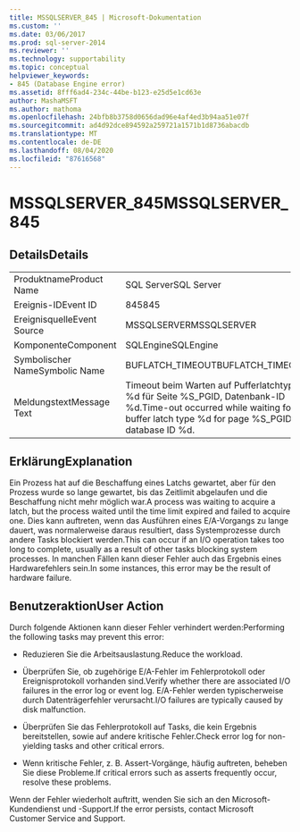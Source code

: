 ```yaml
---
title: MSSQLSERVER_845 | Microsoft-Dokumentation
ms.custom: ''
ms.date: 03/06/2017
ms.prod: sql-server-2014
ms.reviewer: ''
ms.technology: supportability
ms.topic: conceptual
helpviewer_keywords:
- 845 (Database Engine error)
ms.assetid: 8fff6ad4-234c-44be-b123-e25d5e1cd63e
author: MashaMSFT
ms.author: mathoma
ms.openlocfilehash: 24bfb8b3758d0656dad96e4af4ed3b94aa51e07f
ms.sourcegitcommit: ad4d92dce894592a259721a1571b1d8736abacdb
ms.translationtype: MT
ms.contentlocale: de-DE
ms.lasthandoff: 08/04/2020
ms.locfileid: "87616568"
---
```

# <a name="mssqlserver_845"></a><span data-ttu-id="cab2a-102">MSSQLSERVER_845</span><span class="sxs-lookup"><span data-stu-id="cab2a-102">MSSQLSERVER_845</span></span>
    
## <a name="details"></a><span data-ttu-id="cab2a-103">Details</span><span class="sxs-lookup"><span data-stu-id="cab2a-103">Details</span></span>  
  
|||  
|-|-|  
|<span data-ttu-id="cab2a-104">Produktname</span><span class="sxs-lookup"><span data-stu-id="cab2a-104">Product Name</span></span>|<span data-ttu-id="cab2a-105">SQL Server</span><span class="sxs-lookup"><span data-stu-id="cab2a-105">SQL Server</span></span>|  
|<span data-ttu-id="cab2a-106">Ereignis-ID</span><span class="sxs-lookup"><span data-stu-id="cab2a-106">Event ID</span></span>|<span data-ttu-id="cab2a-107">845</span><span class="sxs-lookup"><span data-stu-id="cab2a-107">845</span></span>|  
|<span data-ttu-id="cab2a-108">Ereignisquelle</span><span class="sxs-lookup"><span data-stu-id="cab2a-108">Event Source</span></span>|<span data-ttu-id="cab2a-109">MSSQLSERVER</span><span class="sxs-lookup"><span data-stu-id="cab2a-109">MSSQLSERVER</span></span>|  
|<span data-ttu-id="cab2a-110">Komponente</span><span class="sxs-lookup"><span data-stu-id="cab2a-110">Component</span></span>|<span data-ttu-id="cab2a-111">SQLEngine</span><span class="sxs-lookup"><span data-stu-id="cab2a-111">SQLEngine</span></span>|  
|<span data-ttu-id="cab2a-112">Symbolischer Name</span><span class="sxs-lookup"><span data-stu-id="cab2a-112">Symbolic Name</span></span>|<span data-ttu-id="cab2a-113">BUFLATCH_TIMEOUT</span><span class="sxs-lookup"><span data-stu-id="cab2a-113">BUFLATCH_TIMEOUT</span></span>|  
|<span data-ttu-id="cab2a-114">Meldungstext</span><span class="sxs-lookup"><span data-stu-id="cab2a-114">Message Text</span></span>|<span data-ttu-id="cab2a-115">Timeout beim Warten auf Pufferlatchtyp %d für Seite %S_PGID, Datenbank-ID %d.</span><span class="sxs-lookup"><span data-stu-id="cab2a-115">Time-out occurred while waiting for buffer latch type %d for page %S_PGID, database ID %d.</span></span>|  
  
## <a name="explanation"></a><span data-ttu-id="cab2a-116">Erklärung</span><span class="sxs-lookup"><span data-stu-id="cab2a-116">Explanation</span></span>  
 <span data-ttu-id="cab2a-117">Ein Prozess hat auf die Beschaffung eines Latchs gewartet, aber für den Prozess wurde so lange gewartet, bis das Zeitlimit abgelaufen und die Beschaffung nicht mehr möglich war.</span><span class="sxs-lookup"><span data-stu-id="cab2a-117">A process was waiting to acquire a latch, but the process waited until the time limit expired and failed to acquire one.</span></span> <span data-ttu-id="cab2a-118">Dies kann auftreten, wenn das Ausführen eines E/A-Vorgangs zu lange dauert, was normalerweise daraus resultiert, dass Systemprozesse durch andere Tasks blockiert werden.</span><span class="sxs-lookup"><span data-stu-id="cab2a-118">This can occur if an I/O operation takes too long to complete, usually as a result of other tasks blocking system processes.</span></span> <span data-ttu-id="cab2a-119">In manchen Fällen kann dieser Fehler auch das Ergebnis eines Hardwarefehlers sein.</span><span class="sxs-lookup"><span data-stu-id="cab2a-119">In some instances, this error may be the result of hardware failure.</span></span>  
  
## <a name="user-action"></a><span data-ttu-id="cab2a-120">Benutzeraktion</span><span class="sxs-lookup"><span data-stu-id="cab2a-120">User Action</span></span>  
 <span data-ttu-id="cab2a-121">Durch folgende Aktionen kann dieser Fehler verhindert werden:</span><span class="sxs-lookup"><span data-stu-id="cab2a-121">Performing the following tasks may prevent this error:</span></span>  
  
-   <span data-ttu-id="cab2a-122">Reduzieren Sie die Arbeitsauslastung.</span><span class="sxs-lookup"><span data-stu-id="cab2a-122">Reduce the workload.</span></span>  
  
-   <span data-ttu-id="cab2a-123">Überprüfen Sie, ob zugehörige E/A-Fehler im Fehlerprotokoll oder Ereignisprotokoll vorhanden sind.</span><span class="sxs-lookup"><span data-stu-id="cab2a-123">Verify whether there are associated I/O failures in the error log or event log.</span></span> <span data-ttu-id="cab2a-124">E/A-Fehler werden typischerweise durch Datenträgerfehler verursacht.</span><span class="sxs-lookup"><span data-stu-id="cab2a-124">I/O failures are typically caused by disk malfunction.</span></span>  
  
-   <span data-ttu-id="cab2a-125">Überprüfen Sie das Fehlerprotokoll auf Tasks, die kein Ergebnis bereitstellen, sowie auf andere kritische Fehler.</span><span class="sxs-lookup"><span data-stu-id="cab2a-125">Check error log for non-yielding tasks and other critical errors.</span></span>  
  
-   <span data-ttu-id="cab2a-126">Wenn kritische Fehler, z. B. Assert-Vorgänge, häufig auftreten, beheben Sie diese Probleme.</span><span class="sxs-lookup"><span data-stu-id="cab2a-126">If critical errors such as asserts frequently occur, resolve these problems.</span></span>  
  
 <span data-ttu-id="cab2a-127">Wenn der Fehler wiederholt auftritt, wenden Sie sich an den Microsoft-Kundendienst und -Support.</span><span class="sxs-lookup"><span data-stu-id="cab2a-127">If the error persists, contact Microsoft Customer Service and Support.</span></span>  
  
  
